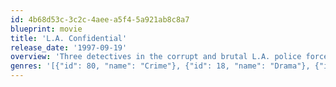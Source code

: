 ```yaml
---
id: 4b68d53c-3c2c-4aee-a5f4-5a921ab8c8a7
blueprint: movie
title: 'L.A. Confidential'
release_date: '1997-09-19'
overview: 'Three detectives in the corrupt and brutal L.A. police force of the 1950s use differing methods to uncover a conspiracy behind the shotgun slayings of the patrons at an all-night diner.'
genres: '[{"id": 80, "name": "Crime"}, {"id": 18, "name": "Drama"}, {"id": 9648, "name": "Mystery"}, {"id": 53, "name": "Thriller"}]'
---
```

